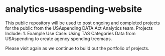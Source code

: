 # analytics-usaspending-website
This public repository will be used to post ongoing and completed projects for the public
from the USAspending DATA Act Analytics team.
    Projects Include:
     1. Example Use Case: Using TAS Categories Data from USAspending to create agency spending treemaps.

Please visit again as we continue to build out the portfolio of projects.
